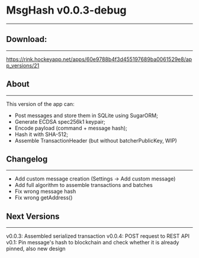 # MsgHash v0.0.3-debug
-------------

## Download:
-------------
https://rink.hockeyapp.net/apps/60e9788b4f3d455197689ba0061529e8/app_versions/21

## About
-------------
This version of the app can:
- Post messages and store them in SQLite using SugarORM;
- Generate ECDSA spec256k1 keypair;
- Encode payload (command + message hash);
- Hash it with SHA-512;
- Assemble TransactionHeader (but without batcherPublicKey, WIP)

## Changelog
-------------
- Add custom message creation (Settings -> Add custom message)
- Add full algorithm to assemble transactions and batches
- Fix wrong message hash
- Fix wrong getAddress()

## Next Versions
-------------
v0.0.3: Assembled serialized transaction
v0.0.4: POST request to REST API
v0.1: Pin message's hash to blockchain and check whether it is already pinned, also new design